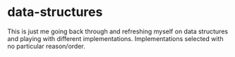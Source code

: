 # data-structures
This is just me going back through and refreshing myself on data structures and playing with different implementations. Implementations selected with no particular reason/order.

